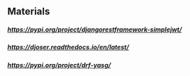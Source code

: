 ## Materials
##### https://pypi.org/project/djangorestframework-simplejwt/
##### https://djoser.readthedocs.io/en/latest/
##### https://pypi.org/project/drf-yasg/